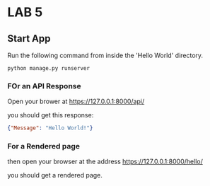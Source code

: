 # LAB 5

## Start App

Run the following command from inside the 'Hello World' directory.

```shell
python manage.py runserver
```

### FOr an API Response

Open your brower at https://127.0.0.1:8000/api/

you should get this response:

```json
{"Message": "Hello World!"}
```

### For a Rendered page

then open your browser at the address https://127.0.0.1:8000/hello/

you should get a rendered page.



